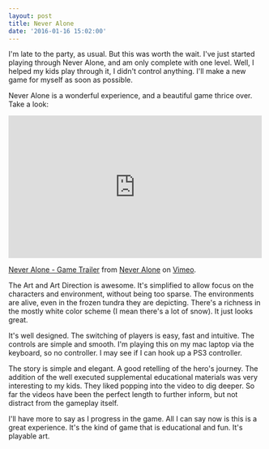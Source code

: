 ```yaml
---
layout: post
title: Never Alone
date: '2016-01-16 15:02:00'
---
```


I'm late to the party, as usual. But this was worth the wait. I've just started playing through Never Alone, and am only complete with one level. Well, I helped my kids play through it, I didn't control anything. I'll make a new game for myself as soon as possible.

Never Alone is a wonderful experience, and a beautiful game thrice over. Take a look:

<iframe src="https://player.vimeo.com/video/92000406?byline=0" width="500" height="281" frameborder="0" webkitallowfullscreen mozallowfullscreen allowfullscreen></iframe>
<p><a href="https://vimeo.com/92000406">Never Alone - Game Trailer</a> from <a href="https://vimeo.com/user8118728">Never Alone</a> on <a href="https://vimeo.com">Vimeo</a>.</p>

The Art and Art Direction is awesome. It's simplified to allow focus on the characters and environment, without being too sparse. The environments are alive, even in the frozen tundra they are depicting. There's a richness in the mostly white color scheme (I mean there's a lot of snow). It just looks great.

It's well designed. The switching of players is easy, fast and intuitive. The controls are simple and smooth. I'm playing this on my mac laptop via the keyboard, so no controller. I may see if I can hook up a PS3 controller.

The story is simple and elegant. A good retelling of the hero's journey. The addition of the well executed supplemental educational materials was very interesting to my kids. They liked popping into the video to dig deeper. So far the videos have been the perfect length to further inform, but not distract from the gameplay itself.

I'll have more to say as I progress in the game. All I can say now is this is a great experience. It's the kind of game that is educational and fun. It's playable art.